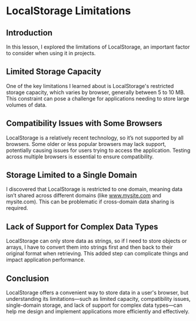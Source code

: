 # LocalStorage Limitations

## Introduction
In this lesson, I explored the limitations of LocalStorage, an important factor to consider when using it in projects.

## Limited Storage Capacity
One of the key limitations I learned about is LocalStorage's restricted storage capacity, which varies by browser, generally between 5 to 10 MB. This constraint can pose a challenge for applications needing to store large volumes of data.

## Compatibility Issues with Some Browsers
LocalStorage is a relatively recent technology, so it’s not supported by all browsers. Some older or less popular browsers may lack support, potentially causing issues for users trying to access the application. Testing across multiple browsers is essential to ensure compatibility.

## Storage Limited to a Single Domain
I discovered that LocalStorage is restricted to one domain, meaning data isn’t shared across different domains (like www.mysite.com and mysite.com). This can be problematic if cross-domain data sharing is required.

## Lack of Support for Complex Data Types
LocalStorage can only store data as strings, so if I need to store objects or arrays, I have to convert them into strings first and then back to their original format when retrieving. This added step can complicate things and impact application performance.

## Conclusion
LocalStorage offers a convenient way to store data in a user's browser, but understanding its limitations—such as limited capacity, compatibility issues, single-domain storage, and lack of support for complex data types—can help me design and implement applications more efficiently and effectively.